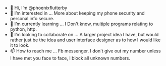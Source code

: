 - 👋 Hi, I’m @phoenixflutterby
- 👀 I’m interested in ... More about keeping my phone security and personal info secure.
- 🌱 I’m currently learning ... I Don't know, multiple programs relating to python, http.
- 💞️ I’m looking to collaborate on ... A larger project idea I have, but would rather just be the idea and user interface designer as to how I would like it to look.
- 📫 How to reach me ... Fb messenger. I don't give out my number unless I have met you face to face, I block all unknown numbers.

<!---
phoenixflutterby/phoenixflutterby is a ✨ special ✨ repository because its `README.md` (this file) appears on your GitHub profile.
You can click the Preview link to take a look at your changes.
--->
